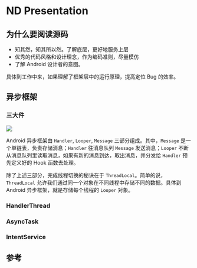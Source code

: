# ND Presentation

## 为什么要阅读源码

- 知其然，知其所以然。了解底层，更好地服务上层
- 优秀的代码风格和设计理念，作为编码准则，尽量模仿
- 了解 Android 设计者的意图。

具体到工作中来，如果理解了框架层中的运行原理，提高定位 Bug 的效率。

## 异步框架

### 三大件

![](https://docs.google.com/drawings/d/1-TUOsBprgIUI080Xm3jDAa98Nh1gA20IxdgQCvanHsA/pub?w=960&h=720)

Android 异步框架由 `Handler`, `Looper`, `Message` 三部分组成。其中，`Message` 是一个单链表，负责存储消息；`Handler` 往消息队列 `Message` 发送消息；`Looper` 不断从消息队列里读取消息，如果有新的消息到达，取出消息，并分发给 `Handler` 预先定义好的 Hook 函数去处理。

除了上述三部分，完成线程切换的秘诀在于 `ThreadLocal`。简单的说，`ThreadLocal` 允许我们通过同一个对象在不同线程中存储不同的数据。具体到 Android 异步框架，就是存储每个线程的 `Looper` 对象。

### HandlerThread

### AsyncTask

### IntentService 

## 参考
